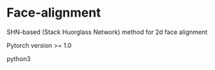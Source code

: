 # Face-alignment
SHN-based (Stack Huorglass Network) method for 2d face alignment

Pytorch version >= 1.0

python3
